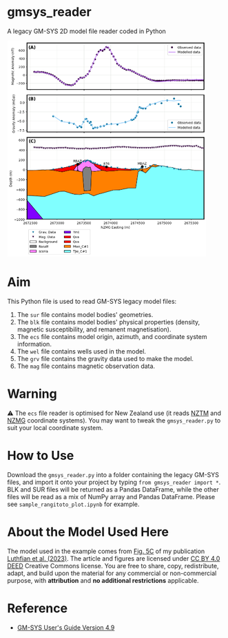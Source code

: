 # gmsys_reader
A legacy GM-SYS 2D model file reader coded in Python

<img src="https://github.com/aluthfian/gmsys_reader/blob/main/example_rangitoto_luthfian23.png" height="500">

# Aim
This Python file is used to read GM-SYS legacy model files:
1. The `sur` file contains model bodies' geometries.
2. The `blk` file contains model bodies' physical properties (density, magnetic susceptibility, and remanent magnetisation).
3. The `ecs` file contains model origin, azimuth, and coordinate system information.
4. The `wel` file contains wells used in the model.
5. The `grv` file contains the gravity data used to make the model.
6. The `mag` file contains magnetic observation data.

# Warning
⚠️ The `ecs` file reader is optimised for New Zealand use (it reads [NZTM](https://epsg.io/2193) and [NZMG](https://epsg.io/27200) coordinate systems). You may want to tweak the `gmsys_reader.py` to suit your local coordinate system.

# How to Use
Download the `gmsys_reader.py` into a folder containing the legacy GM-SYS files, and import it onto your project by typing `from gmsys_reader import *`. BLK and SUR files will be returned as a Pandas DataFrame, while the other files will be read as a mix of NumPy array and Pandas DataFrame. Please see `sample_rangitoto_plot.ipynb` for example.

# About the Model Used Here
The model used in the example comes from [Fig. 5C](https://www.sciencedirect.com/science/article/pii/S0377027323000811#f0025) of my publication [Luthfian et al. (2023)](https://www.sciencedirect.com/science/article/pii/S0377027323000811). The article and figures are licensed under [CC BY 4.0 DEED](https://creativecommons.org/licenses/by/4.0/) Creative Commons license. You are free to share, copy, redistribute, adapt, and build upon the material for any commercial or non-commercial purpose, with **attribution** and **no additional restrictions** applicable.

# Reference
* [GM-SYS User's Guide Version 4.9](https://docplayer.net/19843267-Gm-sys-user-s-guide-version-4-9.html)
